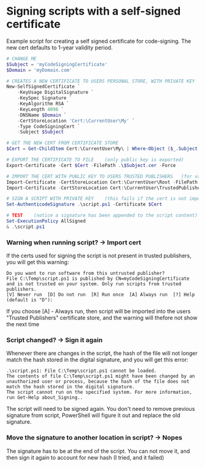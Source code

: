 # Signing scripts with a self-signed certificate
Example script for creating a self signed certificate for code-signing. The new cert defaults to 1-year validity period.

```PowerShell
# CHANGE ME
$Subject = 'myCodeSigningCertificate'
$Domain = 'myDomain.com'

# CREATES A NEW CERTIFICATE TO USERS PERSONAL STORE, WITH PRIVATE KEY    (for signing)
New-SelfSignedCertificate `
    -KeyUsage DigitalSignature `
    -KeySpec Signature `
    -KeyAlgorithm RSA `
    -KeyLength 4096 `
    -DNSName $Domain `
    -CertStoreLocation 'Cert:\CurrentUser\My' `
    -Type CodeSigningCert `
    -Subject $Subject

# GET THE NEW CERT FROM CERTIFICATE STORE
$Cert = Get-ChildItem Cert:\CurrentUser\My\ | Where-Object {$_.Subject -match $Subject}

# EXPORT THE CERTIFICATE TO FILE    (only public key is exported)
Export-Certificate -Cert $Cert -FilePath .\$Subject.cer -Force

# IMPORT THE CERT WITH PUBLIC KEY TO USERS TRUSTED PUBLISHERS   (for validation)
Import-Certificate -CertStoreLocation Cert:\CurrentUser\Root -FilePath .\$Subject.cer               #Cert need to be in this certificate store to validate cert-chain when signing scripts
Import-Certificate -CertStoreLocation Cert:\CurrentUser\TrustedPublisher -FilePath .\$Subject.cer   #Cert need to be in this certificate store run without warnings

# SIGN A SCRIPT WITH PRIVATE KEY    (this fails if the cert is not imported to trusted root cert store)
Set-AuthenticodeSignature .\script.ps1 -Certificate $Cert

# TEST    (notice a signature has been appended to the script content)
Set-ExecutionPolicy AllSigned
& .\script.ps1
```

### Warning when running script? -> Import cert
If the certs used for signing the script is not present in trusted publishers, you will get this warning:
```
Do you want to run software from this untrusted publisher?
File C:\Temp\script.ps1 is published by CN=myCodeSigningCertificate and is not trusted on your system. Only run scripts from trusted publishers.
[V] Never run  [D] Do not run  [R] Run once  [A] Always run  [?] Help (default is "D"):
```
If you choose [A] - Always run, then script will be imported into the users "Trusted Publishers" certificate store, and the warning will thefore not show the next time

### Script changed? -> Sign it again
Whenever there are changes in the script, the hash of the file will not longer match the hash stored in the digital signature, and you will get this error:
```
.\script.ps1: File C:\Temp\script.ps1 cannot be loaded.
The contents of file C:\Temp\script.ps1 might have been changed by an unauthorized user or process, because the hash of the file does not match the hash stored in the digital signature.
The script cannot run on the specified system. For more information, run Get-Help about_Signing..
```

The script will need to be signed again.
You don't need to remove previous signature from script, PowerShell will figure it out and replace the old signature.

### Move the signature to another location in script? -> Nopes
The signature has to be at the end of the script. You can not move it, and then sign it again to account for new hash (I tried, and it failed)
